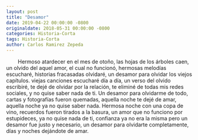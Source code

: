 ```yaml
---
layout: post
title: "Desamor"
date: 2019-04-22 00:00:00 -0800
originaldate: 2018-05-31 00:00:00 -0800
categories: Historia-Corta
tags: Historia-Corta
author: Carlos Ramirez Zepeda
---
```


&nbsp; &nbsp; &nbsp; &nbsp; Hermoso atardecer en el mes de otoño, las hojas de los árboles caen, un olvido del aquel amor, el cual no funcionó, hermosas melodías escucharé, historias fracasadas olvidaré, un desamor para olvidar los viejos capítulos. viejas canciones escucharé día a día, un verso del olvido escribiré, te dejé de olvidar por la relación, te eliminé de todas mis redes sociales, y no quise saber nada de ti.  Un desamor para olvidarme de todo, cartas y fotografías fueron quemadas, aquella noche te dejé de amar, aquella noche ya no quise saber nada. Hermosa noche con una copa de vino, recuerdos fueron tirados a la basura, un amor que no funciono por estupideces, ya no quise nada de ti, confianza ya no era la misma pero un desamor fue justo y necesario, un desamor para olvidarte completamente, días y noches dejándote de amar. 